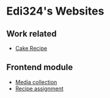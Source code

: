 # Edi324's Websites

## Work related
* [Cake Recipe](https://github.com/Edi324/Edi324.github.io/tree/main/cake_recipe)

## Frontend module
* [Media collection](https://github.com/Edi324/Edi324.github.io/tree/main/aufgabe2_medienbibliothek)
* [Recipe assignment](https://github.com/Edi324/Edi324.github.io/tree/main/aufgabe1_rezept_Website)

